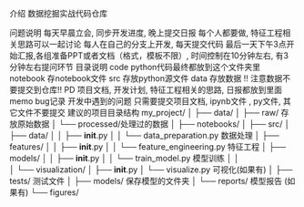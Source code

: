 介绍
数据挖掘实战代码仓库

问题说明
每天早晨立会, 同步开发进度, 晚上提交日报
每个人都要做, 特征工程相关思路可以一起讨论
每人在自己的分支上开发, 每天提交代码
最后一天下午3点开始汇报,各组准备PPT或者文档（格式，模板不限）, 时间控制在10分钟左右, 有3分钟左右提问环节
目录说明
code python代码最终都放到这个文件夹里
notebook 存notebook文件
src 存放python源文件
data 存放数据 !! 注意数据不要提交到仓库!!
PD 项目文档, 开发计划, 特征工程相关的思路, 日报都放到里面
memo bug记录 开发中遇到的问题
只需要提交项目文档, ipynb文件 , py文件, 其它文件不要提交
建议的项目目录结构
my_project/
│
├── data/
│   ├── raw/    存放原始数据
│   └── processed/处理过的数据
│
├── notebooks/
│
├── src/
│   ├── data/
│   │   ├── __init__.py
│   │   └── data_preparation.py 数据处理
│   ├── features/
│   │   ├── __init__.py
│   │   └── feature_engineering.py  特征工程
│   ├── models/
│   │   ├── __init__.py
│   │   └── train_model.py    模型训练
│   │   
│   └── visualization/ 
│       ├── __init__.py
│       └── visualize.py    可视化(如果有)
│
├── tests/   测试文件
│
├── models/  保存模型的文件夹
│
└── reports/   模型报告 (如果有)
    └── figures/
